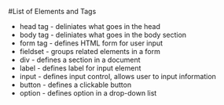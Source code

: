 #List of Elements and Tags

* head tag - deliniates what goes in the head
* body tag - deliniates what goes in the body section
* form tag - defines HTML form for user input
* fieldset - groups related elements in a form
* div - defines a section in a document
* label - defines label for input element
* input - defines input control, allows user to input information
* button - defines a clickable button
* option - defines option in a drop-down list